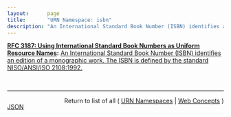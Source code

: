 ```yaml
---
layout:      page
title:       "URN Namespace: isbn"
description: "An International Standard Book Number (ISBN) identifies an edition of a monographic work. The ISBN is defined by the standard NISO/ANSI/ISO 2108:1992."
---
```


**[RFC 3187: Using International Standard Book Numbers as Uniform Resource Names](/specs/IETF/RFC/3187 "This document discusses how International Standard Book Numbers (ISBN) can be supported within the URN (Uniform Resource Names) framework and the syntax for URNs defined in RFC 2141. Much of the discussion below is based on the ideas expressed in RFC 2288."):** [An International Standard Book Number (ISBN) identifies an edition of a monographic work. The ISBN is defined by the standard NISO/ANSI/ISO 2108:1992.](http://tools.ietf.org/html/rfc3187#section-3 "Read documentation for URN Namespace &#34;isbn&#34;")

<br/>
<hr/>

<p style="float : left"><a href="isbn.json" title="JSON representing this particular Web Concept">JSON</a></p>
<p style="text-align: right">Return to list of all ( <a href="../urn-namespaces">URN Namespaces</a> | <a href="../">Web Concepts</a> )</p>
